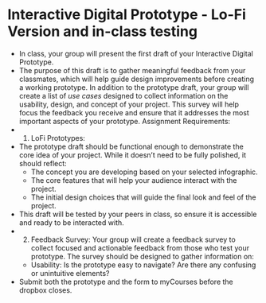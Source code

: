 # Interactive Digital Prototype - Lo-Fi Version and in-class testing
- In class, your group will present the first draft of your Interactive Digital Prototype.
- The purpose of this draft is to gather meaningful feedback from your classmates, which will help guide design improvements before creating a working prototype.
In addition to the prototype draft, your group will create a list of *use cases* designed to collect information on the usability, design, and concept of your project.
This survey will help focus the feedback you receive and ensure that it addresses the most important aspects of your prototype.
Assignment Requirements:
- 1. LoFi Prototypes:
- The prototype draft should be functional enough to demonstrate the core idea of your project. While it doesn’t need to be fully polished, it should reflect:
  - The concept you are developing based on your selected infographic.
  - The core features that will help your audience interact with the project.
  - The initial design choices that will guide the final look and feel of the project.
- This draft will be tested by your peers in class, so ensure it is accessible and ready to be interacted with.
- 2. Feedback Survey:
Your group will create a feedback survey to collect focused and actionable feedback from those who test your prototype. The survey should be designed to gather information on:
  - Usability: Is the prototype easy to navigate? Are there any confusing or unintuitive elements? 
- Submit both the prototype and the form to myCourses before the dropbox closes.
